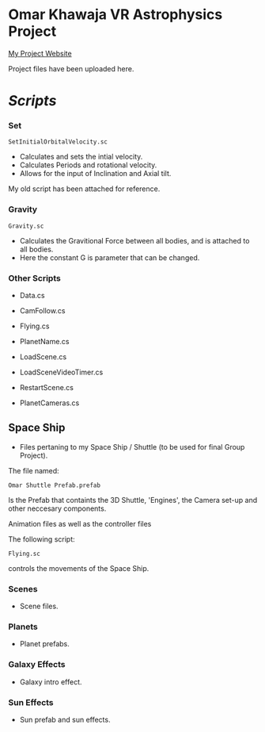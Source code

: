 # **Omar Khawaja** VR Astrophysics Project

[My Project Website](https://omarprojects.weebly.com/)

[logo]: https://imgur.com/a/tnbeJZH "Simulation Overview"

Project files have been uploaded here.

# *Scripts*
### Set

```
SetInitialOrbitalVelocity.sc
``` 

* Calculates and sets the intial velocity. 
* Calculates Periods and rotational velocity.
* Allows for the input of Inclination and Axial tilt. 

My old script has been attached for reference. 

### Gravity 

```
Gravity.sc
``` 
* Calculates the Gravitional Force between all bodies, and is attached to all bodies. 
* Here the constant G is parameter that can be changed. 

### Other Scripts

* Data.cs

* CamFollow.cs

* Flying.cs

* PlanetName.cs

* LoadScene.cs

* LoadSceneVideoTimer.cs

* RestartScene.cs

* PlanetCameras.cs



## Space Ship

* Files pertaning to my Space Ship / Shuttle (to be used for final Group Project). 

The file named:
```
Omar Shuttle Prefab.prefab
```
Is the Prefab that containts the 3D Shuttle, 'Engines', the Camera set-up and other neccesary components. 

Animation files as well as the controller files

The following script:
```
Flying.sc
``` 
controls the movements of the Space Ship.

### Scenes 

* Scene files. 

### Planets

* Planet prefabs. 

### Galaxy Effects

* Galaxy intro effect.

### Sun Effects

* Sun prefab and sun effects. 
